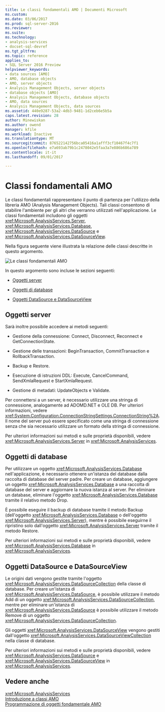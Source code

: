 ```yaml
---
title: Le classi fondamentali AMO | Documenti Microsoft
ms.custom: 
ms.date: 03/06/2017
ms.prod: sql-server-2016
ms.reviewer: 
ms.suite: 
ms.technology:
- analysis-services
- docset-sql-devref
ms.tgt_pltfrm: 
ms.topic: reference
applies_to:
- SQL Server 2016 Preview
helpviewer_keywords:
- data sources [AMO]
- AMO, database objects
- AMO, server objects
- Analysis Management Objects, server objects
- database objects [AMO]
- Analysis Management Objects, database objects
- AMO, data sources
- Analysis Management Objects, data sources
ms.assetid: 440e9287-53a2-4db3-9481-1d2ceb6e5b5a
caps.latest.revision: 28
author: Minewiskan
ms.author: owend
manager: kfile
ms.workload: Inactive
ms.translationtype: MT
ms.sourcegitcommit: 876522142756bca05416a1afff3cf10467f4c7f1
ms.openlocfilehash: e7a693ab79b1c2478042e5faa3a7e886b686a789
ms.contentlocale: it-it
ms.lasthandoff: 09/01/2017

---
```

# <a name="amo-fundamental-classes"></a>Classi fondamentali AMO
  Le classi fondamentali rappresentano il punto di partenza per l'utilizzo della libreria AMO (Analysis Management Objects). Tali classi consentono di stabilire l'ambiente per gli altri che verranno utilizzati nell'applicazione. Le classi fondamentali includono gli oggetti <xref:Microsoft.AnalysisServices.Server>, <xref:Microsoft.AnalysisServices.Database>, <xref:Microsoft.AnalysisServices.DataSource> e <xref:Microsoft.AnalysisServices.DataSourceView>.  
  
 Nella figura seguente viene illustrata la relazione delle classi descritte in questo argomento.  
  
 ![Le classi fondamentali AMO](../../../analysis-services/multidimensional-models/analysis-management-objects/media/amo-fundamentalclasses.gif "le classi fondamentali AMO")  
  
 In questo argomento sono incluse le sezioni seguenti:  
  
-   [Oggetti server](#ServerObjects)  
  
-   [Oggetti di database](#DatabaseObjects)  
  
-   [Oggetti DataSource e DataSourceView](#DSandDSV)  
  
##  <a name="ServerObjects"></a>Oggetti server  
 Sarà inoltre possibile accedere ai metodi seguenti:  
  
-   Gestione della connessione: Connect, Disconnect, Reconnect e GetConnectionState.  
  
-   Gestione delle transazioni: BeginTransaction, CommitTransaction e RollbackTransaction.  
  
-   Backup e Restore.  
  
-   Esecuzione di istruzioni DDL: Execute, CancelCommand, SendXmlaRequest e StartXmlaRequest.  
  
-   Gestione di metadati: UpdateObjects e Validate.  
  
 Per connettersi a un server, è necessario utilizzare una stringa di connessione, analogamente ad ADOMD.NET e OLE DB. Per ulteriori informazioni, vedere <xref:System.Configuration.ConnectionStringSettings.ConnectionString%2A>. Il nome del server può essere specificato come una stringa di connessione senza che sia necessario utilizzare un formato della stringa di connessione.  
  
 Per ulteriori informazioni sui metodi e sulle proprietà disponibili, vedere <xref:Microsoft.AnalysisServices.Server> in <xref:Microsoft.AnalysisServices>.  
  
##  <a name="DatabaseObjects"></a>Oggetti di database  
 Per utilizzare un oggetto <xref:Microsoft.AnalysisServices.Database> nell'applicazione, è necessario ottenere un'istanza del database dalla raccolta di database del server padre. Per creare un database, aggiungere un oggetto <xref:Microsoft.AnalysisServices.Database> a una raccolta di database del server e aggiornare la nuova istanza al server. Per eliminare un database, eliminare l'oggetto <xref:Microsoft.AnalysisServices.Database> tramite il relativo metodo Drop.  
  
 È possibile eseguire il backup di database tramite il metodo Backup (dell'oggetto <xref:Microsoft.AnalysisServices.Database> o dell'oggetto <xref:Microsoft.AnalysisServices.Server>), mentre è possibile eseguirne il ripristino solo dall'oggetto <xref:Microsoft.AnalysisServices.Server> tramite il metodo Restore.  
  
 Per ulteriori informazioni sui metodi e sulle proprietà disponibili, vedere <xref:Microsoft.AnalysisServices.Database> in <xref:Microsoft.AnalysisServices>.  
  
##  <a name="DSandDSV"></a>Oggetti DataSource e DataSourceView  
 Le origini dati vengono gestite tramite l'oggetto <xref:Microsoft.AnalysisServices.DataSourceCollection> della classe di database. Per creare un'istanza di <xref:Microsoft.AnalysisServices.DataSource>, è possibile utilizzare il metodo Add di un oggetto <xref:Microsoft.AnalysisServices.DataSourceCollection>, mentre per eliminare un'istanza di <xref:Microsoft.AnalysisServices.DataSource> è possibile utilizzare il metodo Remove di un oggetto <xref:Microsoft.AnalysisServices.DataSourceCollection>.  
  
 Gli oggetti <xref:Microsoft.AnalysisServices.DataSourceView> vengono gestiti dall'oggetto <xref:Microsoft.AnalysisServices.DataSourceViewCollection> nella classe di database.  
  
 Per ulteriori informazioni sui metodi e sulle proprietà disponibili, vedere <xref:Microsoft.AnalysisServices.DataSource> e <xref:Microsoft.AnalysisServices.DataSourceView> in <xref:Microsoft.AnalysisServices>.  
  
## <a name="see-also"></a>Vedere anche  
 <xref:Microsoft.AnalysisServices>   
 [Introduzione a classi AMO](../../../analysis-services/multidimensional-models/analysis-management-objects/amo-classes-introduction.md)   
 [Programmazione di oggetti fondamentale AMO](../../../analysis-services/multidimensional-models/analysis-management-objects/programming-amo-fundamental-objects.md)  
  
  

